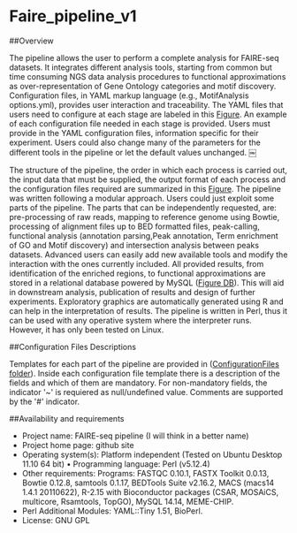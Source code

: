 Faire_pipeline_v1
=================

##Overview

The pipeline allows the user to perform a complete analysis for FAIRE-seq datasets. It integrates different analysis tools, starting from common but time consuming NGS data analysis procedures to functional approximations as over-representation of Gene Ontology categories and motif discovery.
Configuration files, in YAML markup language (e.g., MotifAnalysis options.yml), provides user interaction and traceability. The YAML files that users need to configure at each stage are labeled in this [Figure](http://bce-user-004.uniandes.edu.co/FAIRE_ARAB/pipeline.png). An example of each configuration file needed in each stage is provided. Users must provide in the YAML configuration files, information specific for their experiment. Users could also change many of the parameters for the different tools in the pipeline or let the default values unchanged.
￼

The structure of the pipeline, the order in which each process is carried out, the input data that must be supplied, the output format of each process and the configuration files required are summarized in this [Figure](http://bce-user-004.uniandes.edu.co/FAIRE_ARAB/pipeline.png). The pipeline was written following a modular approach. Users could just exploit some parts of the pipeline. The parts that can be independently requested, are: pre-processing of raw reads, mapping to reference genome using Bowtie, processing of alignment files up to BED formatted files, peak-calling, functional analysis (annotation parsing,Peak annotation, Term enrichment of GO and Motif discovery) and intersection analysis between peaks datasets. Advanced users can easily add new available tools and modify the interaction with the ones currently included.
All provided results, from identification of the enriched regions, to functional approximations are stored in a relational database powered by MySQL ([Figure DB](http://bce-user-004.uniandes.edu.co/FAIRE_ARAB/DB_structure.png)). This will aid in downstream analysis, publication of results and design of further experiments. Exploratory graphics are automatically generated using R and can help in the interpretation of results.
The pipeline is written in Perl, thus it can be used with any operative system where the interpreter runs. However, it has only been tested on Linux.

##Configuration Files Descriptions

Templates for each part of the pipeline are provided in ([ConfigurationFiles folder](https://github.com/daugo/Faire_pipeline_v1/tree/master/ConfigurationFiles)). Inside each configuration file template there is a description of the fields and which of them are mandatory. For non-mandatory fields, the indicator '~'  is requiered as  null/undefined value. Comments are supported by the '#' indicator.

##Availability and requirements
* Project name: FAIRE-seq pipeline (I will think in a better name)
* Project home page: github site
* Operating system(s): Platform independent (Tested on Ubuntu Desktop 11.10 64 bit) • Programming language: Perl (v5.12.4)
* Other requirements: Programs: FASTQC 0.10.1, FASTX Toolkit 0.0.13, Bowtie 0.12.8, samtools 0.1.17, BEDTools Suite v2.16.2, MACS (macs14 1.4.1 20110622), R-2.15 with Bioconductor packages (CSAR, MOSAiCS, multicore, Rsamtools, TopGO), MySQL 14.14, MEME-CHIP.
* Perl Additional Modules: YAML::Tiny 1.51, BioPerl. 
* License: GNU GPL
